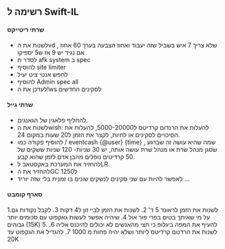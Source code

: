## רשימה ל Swift-IL      
#### שרתי ריטייקס
- לשנות את הvd  שלא צריך 7 איש בשביל שזה יעבוד 
ואחוז הצבעה בערך 60 אחוז , אם נגיד יש 9 אז ש5 יספיקו
- לסדר ת afk system ב spec
- להוסיף site limiter
- לחפש אנטי ציט יעיל
- להוסיף Admin spec all 
- לעדכן את ה!ws לסקינים החדשים
#### שרתי גייל
- להחליף פלאגין של הגאנגים.
- לשנות את הwish: להעלות את הרנדום קרדיטס ל5000-20000, להעלות את הסיכויים לסקינים או לחיות, לקצר את הזמן ל20 שעות במקום 24.
- להוסיף פקודה כמו / eventcash {@user} {time} , שמה שהיא עושה זה שברגע שסגן מנהל שרת או מנהל שרת עושה אותה, יש 30 שניות- 120 שניות ששקים של 50 קרדיטים נופלים מהבן אדם לזמן שהוא קבע.
- להחזיר את המערכת באקסטאב לLR.
- להחזיר את הGC ל1250
- לאפשר להיות עם שני סקינים לנשקים שונים בו זמנית בלי שזה יוריד
...
#### סארף קומבט
1.לשנות את הזמן לראונד 5 ד'
2. לשנות את הזמן לביי זון ל4 דקות
3. לקבל נקודות גם על מי שאיתך בטים בפרי פור אול
4. שיהיה אפשר לעשות גאקפוט עם סכומים יותר גבוהים (15K)
5. להעיף את המפה ביגלופ כי חצי מהאנשים לא יכולים להיכנס אליה
6. לשנות את הרדנום קרדיטס ליותר ושלא יהיה פחות מ 1000
7. להגדיל את הגקפוט עד 20K 
